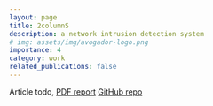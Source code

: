 ```yaml
---
layout: page
title: 2columnS
description: a network intrusion detection system
# img: assets/img/avogador-logo.png
importance: 4
category: work
related_publications: false
---
```


Article todo, [PDF report](/assets/pdf/NetSec-report.pdf) [GitHub repo](https://github.com/Gotti27/2columnS)